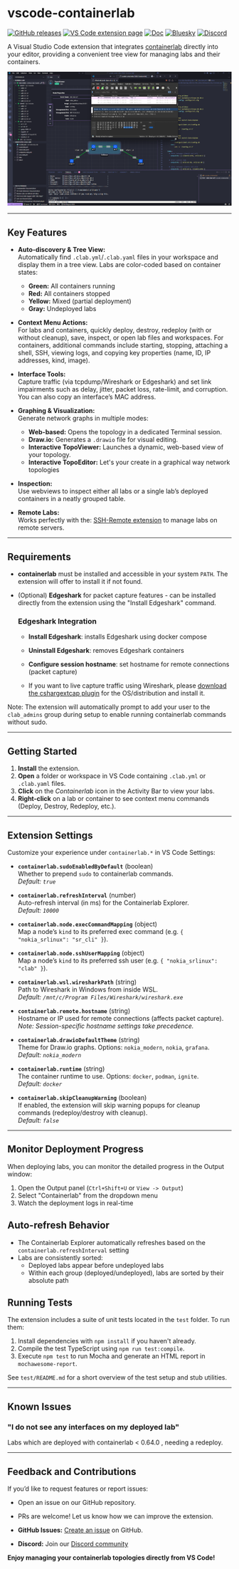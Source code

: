 # vscode-containerlab

[![GitHub releases](https://img.shields.io/github/v/release/srl-labs/vscode-containerlab.svg?style=flat-square&color=00c9ff&labelColor=bec8d2)](https://github.com/srl-labs/vscode-containerlab/releases)
[![VS Code extension page](https://img.shields.io/visual-studio-marketplace/d/srl-labs.vscode-containerlab?style=flat-square&color=00c9ff&labelColor=bec8d2)](https://marketplace.visualstudio.com/items?itemName=srl-labs.vscode-containerlab)
[![Doc](https://img.shields.io/badge/Docs-containerlab.dev-blue?style=flat-square&color=00c9ff&labelColor=bec8d2)](https://containerlab.dev/manual/vsc-extension/)
[![Bluesky](https://img.shields.io/badge/follow-containerlab-1DA1F2?logo=bluesky&style=flat-square&color=00c9ff&labelColor=bec8d2)](https://bsky.app/profile/containerlab.dev)
[![Discord](https://img.shields.io/discord/860500297297821756?style=flat-square&label=discord&logo=discord&color=00c9ff&labelColor=bec8d2)](https://discord.gg/vAyddtaEV9)

A Visual Studio Code extension that integrates [containerlab](https://containerlab.dev/) directly into your editor, providing a convenient tree view for managing labs and their containers.

![screencast](https://raw.githubusercontent.com/srl-labs/vscode-containerlab/refs/heads/main/resources/screenshot.png)

---
## Key Features

- **Auto-discovery & Tree View:**  
  Automatically find `.clab.yml`/`.clab.yaml` files in your workspace and display them in a tree view. Labs are color-coded based on container states:
  - **Green:** All containers running  
  - **Red:** All containers stopped  
  - **Yellow:** Mixed (partial deployment)  
  - **Gray:** Undeployed labs

- **Context Menu Actions:**  
  For labs and containers, quickly deploy, destroy, redeploy (with or without cleanup), save, inspect, or open lab files and workspaces. For containers, additional commands include starting, stopping, attaching a shell, SSH, viewing logs, and copying key properties (name, ID, IP addresses, kind, image).

- **Interface Tools:**  
  Capture traffic (via tcpdump/Wireshark or Edgeshark) and set link impairments such as delay, jitter, packet loss, rate-limit, and corruption. You can also copy an interface’s MAC address.

- **Graphing & Visualization:**  
  Generate network graphs in multiple modes:
  - **Web-based:** Opens the topology in a dedicated Terminal session.
  - **Draw.io:** Generates a `.drawio` file for visual editing.
  - **Interactive TopoViewer:** Launches a dynamic, web-based view of your topology.
  - **Interactive TopoEditor:** Let's your create in a graphical way network topologies

- **Inspection:**  
  Use webviews to inspect either all labs or a single lab’s deployed containers in a neatly grouped table.

- **Remote Labs:**  
  Works perfectly with the: [SSH-Remote extension](https://marketplace.visualstudio.com/items?itemName=ms-vscode-remote.remote-ssh) to manage labs on remote servers.

---

## Requirements

- **containerlab** must be installed and accessible in your system `PATH`. The extension will offer to install it if not found.
- (Optional) **Edgeshark** for packet capture features - can be installed directly from the extension using the "Install Edgeshark" command.


    ### Edgeshark Integration
    - **Install Edgeshark**: installs Edgeshark using docker compose
    - **Uninstall Edgeshark**: removes Edgeshark containers
    - **Configure session hostname**: set hostname for remote connections (packet capture)

  - If you want to live capture traffic using Wireshark, please [download the cshargextcap plugin](https://github.com/siemens/cshargextcap/releases) for the OS/distribution and install it.  

Note: The extension will automatically prompt to add your user to the `clab_admins` group during setup to enable running containerlab commands without sudo.

---

## Getting Started

1. **Install** the extension.
2. **Open** a folder or workspace in VS Code containing `.clab.yml` or `.clab.yaml` files.
3. **Click** on the _Containerlab_ icon in the Activity Bar to view your labs.
4. **Right-click** on a lab or container to see context menu commands (Deploy, Destroy, Redeploy, etc.).

---
## Extension Settings

Customize your experience under `containerlab.*` in VS Code Settings:

- **`containerlab.sudoEnabledByDefault`** (boolean)  
  Whether to prepend `sudo` to containerlab commands.  
  _Default: `true`_

- **`containerlab.refreshInterval`** (number)  
  Auto-refresh interval (in ms) for the Containerlab Explorer.  
  _Default: `10000`_

- **`containerlab.node.execCommandMapping`** (object)  
  Map a node’s `kind` to its preferred exec command (e.g. `{ "nokia_srlinux": "sr_cli" }`).

- **`containerlab.node.sshUserMapping`** (object)  
  Map a node’s `kind` to its preferred ssh user (e.g. `{ "nokia_srlinux": "clab" }`).

- **`containerlab.wsl.wiresharkPath`** (string)  
  Path to Wireshark in Windows from inside WSL.  
  _Default: `/mnt/c/Program Files/Wireshark/wireshark.exe`_

- **`containerlab.remote.hostname`** (string)  
  Hostname or IP used for remote connections (affects packet capture).  
  _Note: Session-specific hostname settings take precedence._

- **`containerlab.drawioDefaultTheme`** (string)  
  Theme for Draw.io graphs. Options: `nokia_modern`, `nokia`, `grafana`.  
  _Default: `nokia_modern`_

- **`containerlab.runtime`** (string)  
  The container runtime to use. Options: `docker`, `podman`, `ignite`.  
  _Default: `docker`_

- **`containerlab.skipCleanupWarning`** (boolean)  
  If enabled, the extension will skip warning popups for cleanup commands (redeploy/destroy with cleanup).  
  _Default: `false`_


---

## Monitor Deployment Progress
When deploying labs, you can monitor the detailed progress in the Output window:
1. Open the Output panel (`Ctrl+Shift+U` or `View -> Output`)
2. Select "Containerlab" from the dropdown menu
3. Watch the deployment logs in real-time

## Auto-refresh Behavior
- The Containerlab Explorer automatically refreshes based on the `containerlab.refreshInterval` setting
- Labs are consistently sorted:
  - Deployed labs appear before undeployed labs
  - Within each group (deployed/undeployed), labs are sorted by their absolute path

## Running Tests
The extension includes a suite of unit tests located in the `test` folder. To run them:

1. Install dependencies with `npm install` if you haven't already.
2. Compile the test TypeScript using `npm run test:compile`.
3. Execute `npm test` to run Mocha and generate an HTML report in `mochawesome-report`.

See `test/README.md` for a short overview of the test setup and stub utilities.

---

## Known Issues

### "I do not see any interfaces on my deployed lab" 
Labs which are deployed with containerlab < 0.64.0 , needing a redeploy.

---

## Feedback and Contributions

If you’d like to request features or report issues:
- Open an issue on our GitHub repository.
- PRs are welcome! Let us know how we can improve the extension.

- **GitHub Issues:** [Create an issue](https://github.com/srl-labs/vscode-containerlab/issues) on GitHub.
- **Discord:** Join our [Discord community](https://discord.gg/vAyddtaEV9)

**Enjoy managing your containerlab topologies directly from VS Code!**

